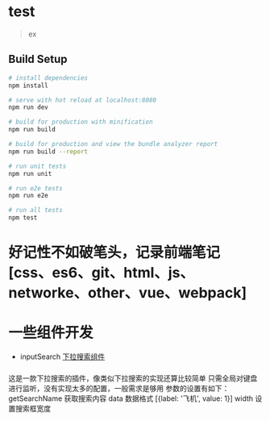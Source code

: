 # test

> ex

## Build Setup

``` bash
# install dependencies
npm install

# serve with hot reload at localhost:8080
npm run dev

# build for production with minification
npm run build

# build for production and view the bundle analyzer report
npm run build --report

# run unit tests
npm run unit

# run e2e tests
npm run e2e

# run all tests
npm test
```
# 好记性不如破笔头，记录前端笔记 [css、es6、git、html、js、networke、other、vue、webpack]
# 一些组件开发
  - inputSearch  [下拉搜索组件](http://chuantu.biz/t6/289/1524029920x-1404793244.gif)
###
  这是一款下拉搜索的插件，像类似下拉搜索的实现还算比较简单
  只需全局对键盘进行监听，没有实现太多的配置，一般需求是够用
  参数的设置有如下：
  getSearchName 获取搜索内容
  data 数据格式 [{label: '飞机', value: 1}]
  width 设置搜索框宽度
###